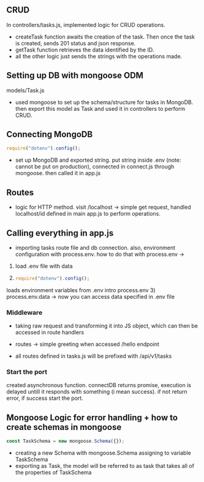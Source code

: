 ## CRUD

In controllers/tasks.js, implemented logic for CRUD operations.

- createTask function awaits the creation of the task. Then once the task is created, sends 201 status and json response.
- getTask function retrieves the data identified by the ID.
- all the other logic just sends the strings with the operations made.

## Setting up DB with mongoose ODM

models/Task.js

- used mongoose to set up the schema/structure for tasks in MongoDB. then export this model as Task and used it in controllers to perform CRUD.

## Connecting MongoDB

```js
require("dotenv").config();
```

- set up MongoDB and exported string. put string inside .env (note: cannot be put on production), connected in connect.js through mongoose. then called it in app.js

## Routes

- logic for HTTP method. visit /localhost -> simple get request, handled localhost/id defined in main app.js to perform operations.

## Calling everything in app.js

- importing tasks route file and db connection. also, environment configuration with process.env. how to do that with process.env ->

1. load .env file with data
2. ```js
   require("dotenv").config();
   ```

loads environment variables from .env intro process.env 3) process.env.data -> now you can access data specified in .env file

### Middleware

- taking raw request and transforming it into JS object, which can then be accessed in route handlers

- routes -> simple greeting when accessed /hello endpoint
- all routes defined in tasks.js will be prefixed with /api/v1/tasks

### Start the port

created asynchronous function. connectDB returns promise, execution is delayed untill it responds with something (i mean success). if not return error, if success start the port.

## Mongoose Logic for error handling + how to create schemas in mongoose

```js
const TaskSchema = new mongoose.Schema({});
```

- creating a new Schema with mongoose.Schema assigning to variable TaskSchema
- exporting as Task, the model will be referred to as task that takes all of the properties of TaskSchema
